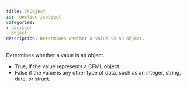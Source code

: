 ```yaml
---
title: IsObject
id: function-isobject
categories:
- decision
- object
description: Determines whether a value is an object.
---
```


Determines whether a value is an object.

- True, if the value represents a CFML object.
- False if the value is any other type of data, such as an integer, string, date, or struct.
